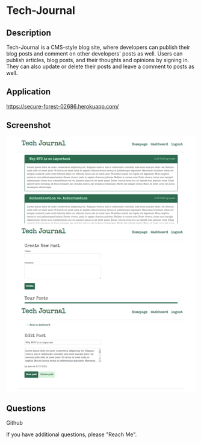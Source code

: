 # Tech-Journal

## Description
Tech-Journal is a CMS-style blog site, where developers can publish their blog posts and comment on other developers' posts as well. Users can publish articles, blog posts, and their thoughts and opinions by signing in. They can also update or delete their posts and leave a comment to posts as well.

## Application
https://secure-forest-02686.herokuapp.com/

## Screenshot
<img src="./public/images/homepage.png">
<img src="./public/images/dashboard.png">
<img src="./public/images/edit-post.png">

## Questions
Github

If you have additional questions, please "Reach Me".